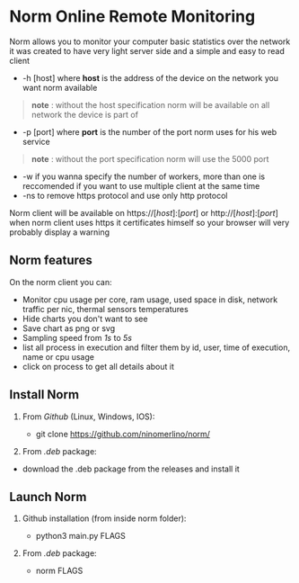 # Norm Online Remote Monitoring 

Norm allows you to monitor your computer basic statistics over the network it was created to have very light server side and a simple and easy to read client

 - -h [host] where **host** is the address of the device on the network you want norm available 
 > **note** : without the host specification norm will be available on all network the device is part of
 - -p [port] where **port** is the number of the port norm uses for his web service
 > **note** : without the port specification norm will use the 5000 port
 - -w if you wanna specify the number of workers, more than one is reccomended if you want to use multiple client at the same time
 - -ns to remove https protocol and use only http protocol

Norm client will be available on https://[*host*]:[*port*] or http://[*host*]:[*port*] when norm client uses https it certificates himself so your browser will very probably display a warning

## Norm features

On the norm client you can:
- Monitor cpu usage per core, ram usage, used space in disk, network traffic per nic, thermal sensors temperatures
- Hide charts you don't want to see
- Save chart as png or svg
- Sampling speed from *1s* to *5s*
- list all process in execution and filter them by id, user, time of execution, name or cpu usage
- click on process to get all details about it

## Install Norm

 1. From *Github* (Linux, Windows, IOS):
    - git clone https://github.com/ninomerlino/norm/

 1. From *.deb* package:
   - download the .deb package from the releases and install it

## Launch Norm

 1. Github installation (from inside norm folder):
    - python3 main.py FLAGS

 1. From *.deb* package:
    - norm FLAGS